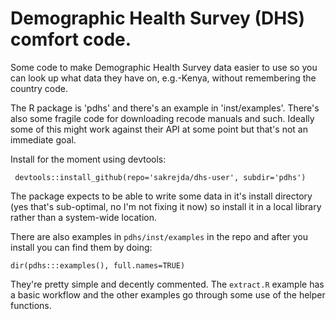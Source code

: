 # Demographic Health Survey (DHS) comfort code.

Some code to make Demographic Health Survey data easier to use so you can look up what data they have on, e.g.-Kenya, without remembering the country code. 
 
The R package is 'pdhs' and there's an example in 'inst/examples'.  There's also some fragile code for downloading recode manuals and such.  Ideally some of this might work against their API at some point but that's not an immediate goal.

Install for the moment using devtools:

```
 devtools::install_github(repo='sakrejda/dhs-user', subdir='pdhs')
```

The package expects to be able to write some data in it's install directory (yes that's sub-optimal, no I'm not fixing it now) so install it in a local library rather than a system-wide location.

There are also examples in `pdhs/inst/examples` in the repo and after you install
you can find them by doing:

```
dir(pdhs:::examples(), full.names=TRUE)
```

They're pretty simple and decently commented. The `extract.R` example has a basic workflow and the other examples go through some use of the helper functions.


